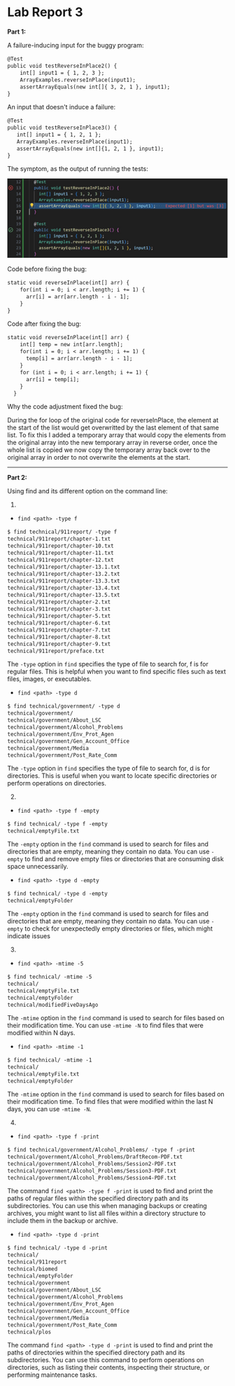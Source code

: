 # Lab Report 3

**Part 1:**

A failure-inducing input for the buggy program:

```
@Test
public void testReverseInPlace2() {
    int[] input1 = { 1, 2, 3 };
    ArrayExamples.reverseInPlace(input1);
    assertArrayEquals(new int[]{ 3, 2, 1 }, input1);
}
```

An input that doesn't induce a failure:

 ```
 @Test 
public void testReverseInPlace3() {
	int[] input1 = { 1, 2, 1 };
	ArrayExamples.reverseInPlace(input1);
	assertArrayEquals(new int[]{1, 2, 1 }, input1);
}
```

 The symptom, as the output of running the tests:

![Image](https://github.com/dacamp20/cse15l-lab-reports/blob/main/Screenshot%202024-02-12%20132011.jpg?raw=true)


 Code before fixing the bug:

```
static void reverseInPlace(int[] arr) {
    for(int i = 0; i < arr.length; i += 1) {
      arr[i] = arr[arr.length - i - 1];
    }
}
```

 Code after fixing the bug:

```
static void reverseInPlace(int[] arr) {
    int[] temp = new int[arr.length];
    for(int i = 0; i < arr.length; i += 1) {
      temp[i] = arr[arr.length - i - 1];
    }
    for (int i = 0; i < arr.length; i += 1) {
      arr[i] = temp[i];
    }
  }
```

Why the code adjustment fixed the bug:

During the for loop of the original code for reverseInPlace, the element at the start of the list would get overwritted by the last element of that same list. To fix this I added a temporary array that would copy the elements from the original array into the new temporary array in reverse order, once the whole list is copied we now copy the temporary array back over to the original array in order to not overwrite the elements at the start.

---

**Part 2:**

Using find and its different option on the command line:

1. 
- `find <path> -type f`

```
$ find technical/911report/ -type f
technical/911report/chapter-1.txt
technical/911report/chapter-10.txt
technical/911report/chapter-11.txt
technical/911report/chapter-12.txt
technical/911report/chapter-13.1.txt
technical/911report/chapter-13.2.txt
technical/911report/chapter-13.3.txt
technical/911report/chapter-13.4.txt
technical/911report/chapter-13.5.txt
technical/911report/chapter-2.txt
technical/911report/chapter-3.txt
technical/911report/chapter-5.txt
technical/911report/chapter-6.txt
technical/911report/chapter-7.txt
technical/911report/chapter-8.txt
technical/911report/chapter-9.txt
technical/911report/preface.txt
```

The `-type` option in `find` specifies the type of file to search for, f is for regular files. This is helpful when you want to find specific files such as text files, images, or executables.

- `find <path> -type d`

```
$ find technical/government/ -type d
technical/government/
technical/government/About_LSC
technical/government/Alcohol_Problems
technical/government/Env_Prot_Agen
technical/government/Gen_Account_Office
technical/government/Media
technical/government/Post_Rate_Comm
```
The `-type` option in `find` specifies the type of file to search for, d is for directories. This is useful when you want to locate specific directories or perform operations on directories.



2.
- `find <path> -type f -empty`
```
$ find technical/ -type f -empty
technical/emptyFile.txt
```
The `-empty` option in the `find` command is used to search for files and directories that are empty, meaning they contain no data. You can use `-empty` to find and remove empty files or directories that are consuming disk space unnecessarily.

- `find <path> -type d -empty`
```
$ find technical/ -type d -empty
technical/emptyFolder
```
The `-empty` option in the `find` command is used to search for files and directories that are empty, meaning they contain no data. You can use `-empty` to check for unexpectedly empty directories or files, which might indicate issues 

3.

- `find <path> -mtime -5`
```
$ find technical/ -mtime -5
technical/
technical/emptyFile.txt
technical/emptyFolder
technical/modifiedFiveDaysAgo
```
The `-mtime` option in the `find` command is used to search for files based on their modification time. You can use `-mtime -N` to find files that were modified within N days.

- `find <path> -mtime -1`
```
$ find technical/ -mtime -1
technical/
technical/emptyFile.txt
technical/emptyFolder
```
The `-mtime` option in the `find` command is used to search for files based on their modification time. To find files that were modified within the last N days, you can use `-mtime -N`. 


4.

- `find <path> -type f -print`
```
$ find technical/government/Alcohol_Problems/ -type f -print
technical/government/Alcohol_Problems/DraftRecom-PDF.txt
technical/government/Alcohol_Problems/Session2-PDF.txt
technical/government/Alcohol_Problems/Session3-PDF.txt
technical/government/Alcohol_Problems/Session4-PDF.txt
```
The command `find <path> -type f -print` is used to find and print the paths of regular files within the specified directory path and its subdirectories. You can use this when managing backups or creating archives, you might want to list all files within a directory structure to include them in the backup or archive.


- `find <path> -type d -print`
```
$ find technical/ -type d -print
technical/
technical/911report
technical/biomed
technical/emptyFolder
technical/government
technical/government/About_LSC
technical/government/Alcohol_Problems
technical/government/Env_Prot_Agen
technical/government/Gen_Account_Office
technical/government/Media
technical/government/Post_Rate_Comm
technical/plos
```
The command `find <path> -type d -print` is used to find and print the paths of directories within the specified directory path and its subdirectories. You can use this command to perform operations on directories, such as listing their contents, inspecting their structure, or performing maintenance tasks.
